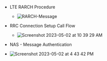 * LTE RARCH Procedure
  * ![RARCH-Message](https://user-images.githubusercontent.com/32083899/235808555-e4fcb128-ef44-4853-b89f-fc6f037b9a0a.png)





* RRC Connection Setup Call Flow
  * ![Screenshot 2023-05-02 at 10 39 29 AM](https://user-images.githubusercontent.com/32083899/235743064-60a86288-bba6-40ac-9e98-70dfe673990a.png)





* NAS - Message Authentication
 *  ![Screenshot 2023-05-02 at 4 43 42 PM](https://user-images.githubusercontent.com/32083899/235808320-c8fa38d5-27b2-45d1-8c97-2df0a2cb2679.png)





